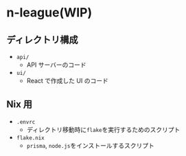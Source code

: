 # n-league(WIP)

## ディレクトリ構成

- `api/`
  - API サーバーのコード
- `ui/`
  - React で作成した UI のコード

## Nix 用

- `.envrc`
  - ディレクトリ移動時に`flake`を実行するためのスクリプト
- `flake.nix`
  - `prisma`, `node.js`をインストールするスクリプト
